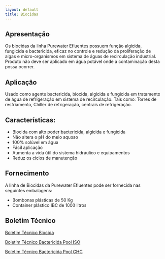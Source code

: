 ```yaml
---
layout: default
title: Biocidas
---
```


## Apresentação
Os biocidas da linha Purewater Efluentes possuem função algicida, fungicida e bactericida, eficaz no controle e redução da proliferação de algas e micro-organismos em sistema de águas de recirculação industrial.
Produto não deve ser aplicado em água potável onde a contaminação desta possa ocorrer.

## Aplicação
Usado como agente bactericida, biocida, algicida e fungicida em tratamento de água de refrigeração em sistema de recirculação.
Tais como: Torres de resfriamento, Chiller de refrigeração, centrais de refrigeração.

## Características:

- Biocida com alto poder bactericida, algicida e fungicida
- Não altera o pH do meio aquoso
- 100% solúvel em água
- Fácil aplicação
- Aumenta a vida útil do sistema hidráulico e equipamentos
- Reduz os ciclos de manutenção

## Fornecimento
A linha de Biocidas da Purewater Efluentes pode ser fornecida nas seguintes embalagens:

- Bombonas plásticas de 50 Kg
- Container plástico IBC de 1000 litros


## Boletim Técnico

[<span class="glyphicon glyphicon-file"></span> Boletim Técnico Biocida](Boletim-tecnico-biocida.pdf)

[<span class="glyphicon glyphicon-file"></span> Boletim Técnico Bactericida Pool ISO](Boletim-tecnico-bactericida-Pool-ISO.pdf)

[<span class="glyphicon glyphicon-file"></span> Boletim Técnico Bactericida Pool CHC](Boletim-tecnico-bactericida-Pool-CHC.pdf)

